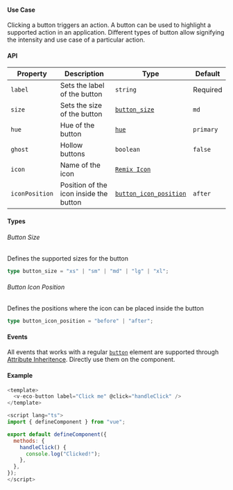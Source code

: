 #### Use Case

Clicking a button triggers an action. A button can be used to highlight a supported action in an application. Different types of button allow signifying the intensity and use case of a particular action.

#### API

| Property       | Description                            | Type                                            | Default   |
| -------------- | -------------------------------------- | ----------------------------------------------- | --------- |
| `label`        | Sets the label of the button           | `string`                                        | Required  |
| `size`         | Sets the size of the button            | [`button_size`](#button-size)                   | `md`      |
| `hue`          | Hue of the button                      | [`hue`](/types#hue)                             | `primary` |
| `ghost`        | Hollow buttons                         | `boolean`                                       | `false`   |
| `icon`         | Name of the icon                       | [`Remix Icon`](https://remixicon.com/)          |           |
| `iconPosition` | Position of the icon inside the button | [`button_icon_position`](#button-icon-position) | `after`   |

#### Types

###### Button Size

Defines the supported sizes for the button

```ts
type button_size = "xs" | "sm" | "md" | "lg" | "xl";
```

###### Button Icon Position

Defines the positions where the icon can be placed inside the button

```ts
type button_icon_position = "before" | "after";
```

#### Events

All events that works with a regular [`button`](https://developer.mozilla.org/en-US/docs/Web/HTML/Element/button) element are supported through [Attribute Inheritence](https://vuejs.org/guide/components/attrs.html#attribute-inheritance). Directly use them on the component.

#### Example

```js
<template>
  <v-eco-button label="Click me" @click="handleClick" />
</template>

<script lang="ts">
import { defineComponent } from "vue";

export default defineComponent({
  methods: {
    handleClick() {
      console.log("Clicked!");
    },
  },
});
</script>
```
